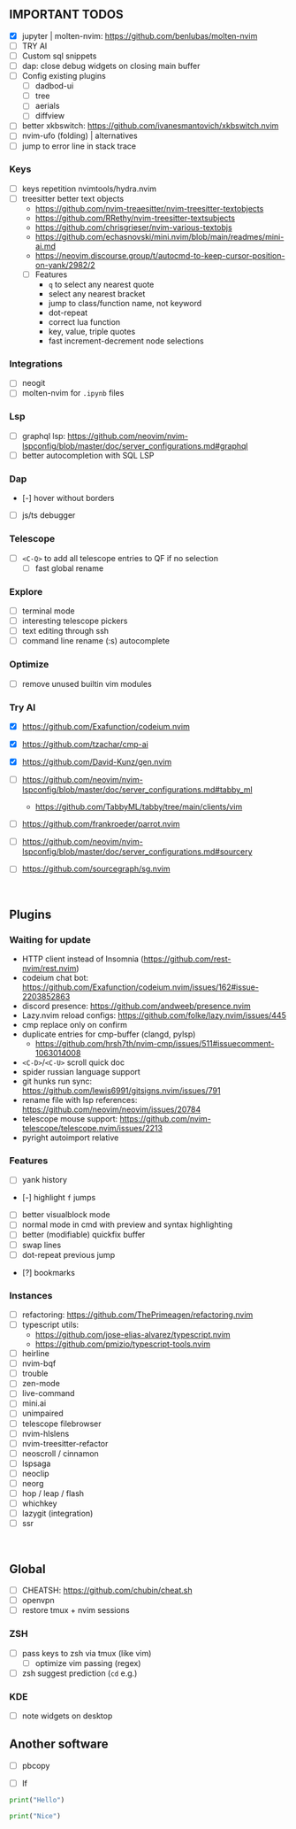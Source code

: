 ## IMPORTANT TODOS

- [X] jupyter | molten-nvim: https://github.com/benlubas/molten-nvim
- [ ] TRY AI
- [ ] Custom sql snippets
- [ ] dap: close debug widgets on closing main buffer
- [ ] Config existing plugins
    - [ ] dadbod-ui
    - [ ] tree
    - [ ] aerials
    - [ ] diffview
- [ ] better xkbswitch: https://github.com/ivanesmantovich/xkbswitch.nvim
- [ ] nvim-ufo (folding) | alternatives
- [ ] jump to error line in stack trace

### Keys
- [ ] keys repetition nvimtools/hydra.nvim
- [ ] treesitter better text objects 
    - https://github.com/nvim-treaesitter/nvim-treesitter-textobjects
    - https://github.com/RRethy/nvim-treesitter-textsubjects
    - https://github.com/chrisgrieser/nvim-various-textobjs
    - https://github.com/echasnovski/mini.nvim/blob/main/readmes/mini-ai.md
    - https://neovim.discourse.group/t/autocmd-to-keep-cursor-position-on-yank/2982/2
    - [ ] Features
        - `q` to select any nearest quote
        - select any nearest bracket
        - jump to class/function name, not keyword
        - dot-repeat
        - correct lua function
        - key, value, triple quotes
        - fast increment-decrement node selections
### Integrations
- [ ] neogit
- [ ] molten-nvim for `.ipynb` files
### Lsp
- [ ] graphql lsp: https://github.com/neovim/nvim-lspconfig/blob/master/doc/server_configurations.md#graphql
- [ ] better autocompletion with SQL LSP
### Dap
- [-] hover without borders
- [ ] js/ts debugger
### Telescope
- [ ] `<C-Q>` to add all telescope entries to QF if no selection
    - [ ] fast global rename
### Explore
- [ ] terminal mode
- [ ] interesting telescope pickers
- [ ] text editing through ssh
- [ ] command line rename (:s) autocomplete
### Optimize
- [ ] remove unused builtin vim modules
### Try AI
- [x] https://github.com/Exafunction/codeium.nvim
- [X] https://github.com/tzachar/cmp-ai
- [X] https://github.com/David-Kunz/gen.nvim
- [ ] https://github.com/neovim/nvim-lspconfig/blob/master/doc/server_configurations.md#tabby_ml
    - https://github.com/TabbyML/tabby/tree/main/clients/vim
- [ ] https://github.com/frankroeder/parrot.nvim
- [ ] https://github.com/neovim/nvim-lspconfig/blob/master/doc/server_configurations.md#sourcery
- [ ] https://github.com/sourcegraph/sg.nvim


<br>

## Plugins
### Waiting for update
- HTTP client instead of Insomnia (https://github.com/rest-nvim/rest.nvim)
- codeium chat bot: https://github.com/Exafunction/codeium.nvim/issues/162#issue-2203852863
- discord presence: https://github.com/andweeb/presence.nvim
- Lazy.nvim reload configs: https://github.com/folke/lazy.nvim/issues/445
- cmp replace only on confirm
- duplicate entries for cmp-buffer (clangd, pylsp)
    - https://github.com/hrsh7th/nvim-cmp/issues/511#issuecomment-1063014008
- `<C-D>`/`<C-U>` scroll quick doc
- spider russian language support
- git hunks run sync: https://github.com/lewis6991/gitsigns.nvim/issues/791
- rename file with lsp references: https://github.com/neovim/neovim/issues/20784
- telescope mouse support: https://github.com/nvim-telescope/telescope.nvim/issues/2213
- pyright autoimport relative
### Features
- [ ] yank history
- [-] highlight `f` jumps
- [ ] better visualblock mode
- [ ] normal mode in cmd with preview and syntax highlighting
- [ ] better (modifiable) quickfix buffer
- [ ] swap lines
- [ ] dot-repeat previous jump
- [?] bookmarks
### Instances
- [ ] refactoring: https://github.com/ThePrimeagen/refactoring.nvim
- [ ] typescript utils:
    - https://github.com/jose-elias-alvarez/typescript.nvim
    - https://github.com/pmizio/typescript-tools.nvim
- [ ] heirline
- [ ] nvim-bqf
- [ ] trouble
- [ ] zen-mode
- [ ] live-command
- [ ] mini.ai
- [ ] unimpaired
- [ ] telescope filebrowser
- [ ] nvim-hlslens
- [ ] nvim-treesitter-refactor
- [ ] neoscroll / cinnamon
- [ ] lspsaga
- [ ] neoclip
- [ ] neorg
- [ ] hop / leap / flash
- [ ] whichkey
- [ ] lazygit (integration)
- [ ] ssr

<br>

## Global
- [ ] CHEATSH: https://github.com/chubin/cheat.sh
- [ ] openvpn
- [ ] restore tmux + nvim sessions
### ZSH
- [ ] pass keys to zsh via tmux (like vim)
    - [ ] optimize vim passing (regex)
- [ ] zsh suggest prediction (`cd` e.g.)
### KDE
- [ ] note widgets on desktop

## Another software
- [ ] pbcopy
- [ ] lf


```python
print("Hello")
```

```python
print("Nice")
```
